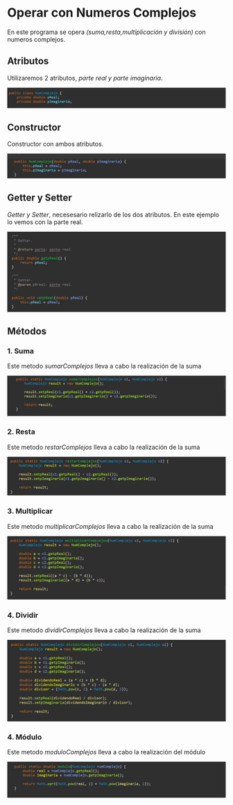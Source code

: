 <h1>Operar con Numeros Complejos</h1>

En este programa se opera *(suma,resta,multiplicación y división)* con numeros complejos.

<h2>Atributos</h2>

Utilizaremos 2 atributos, *parte real y parte imaginaria*.

![atributos](https://github.com/alvarolopezgarcia1/NumComplejo/blob/master/Complejos/img/atributos.JPG)

<h2>Constructor</h2>

Constructor con ambos atributos.

![Constructor](https://github.com/alvarolopezgarcia1/NumComplejo/blob/master/Complejos/img/constructor.JPG)


<h2>Getter y Setter</h2>

*Getter y Setter*, necesesario relizarlo de los dos atributos. En este ejemplo lo vemos con la parte real.

![GetterySetter](https://github.com/alvarolopezgarcia1/NumComplejo/blob/master/Complejos/img/getterSetter.JPG)


<h2>Métodos</h2>

<h3>1. Suma</h3>

Este metodo *sumarComplejos* lleva a cabo la realización de la suma 

![Metodo Suma](https://github.com/alvarolopezgarcia1/NumComplejo/blob/master/Complejos/img/suma.JPG)

<h3>2. Resta</h3>

Este metodo *restarComplejos* lleva a cabo la realización de la suma 

![Metodo Suma](https://github.com/alvarolopezgarcia1/NumComplejo/blob/master/Complejos/img/restar.JPG)

<h3>3. Multiplicar</h3>

Este metodo *multiplicarComplejos* lleva a cabo la realización de la suma 

![Metodo Resta](https://github.com/alvarolopezgarcia1/NumComplejo/blob/master/Complejos/img/multiplicar.JPG)


<h3>4. Dividir</h3>

Este metodo *dividirComplejos* lleva a cabo la realización de la suma 

![Metodo Dividir](https://github.com/alvarolopezgarcia1/NumComplejo/blob/master/Complejos/img/dividir.JPG)

<h3>4. Módulo</h3>

Este metodo *moduloComplejos* lleva a cabo la realización del módulo

![Metodo Módulo](https://github.com/alvarolopezgarcia1/NumComplejo/blob/master/Complejos/img/modulo.JPG)
